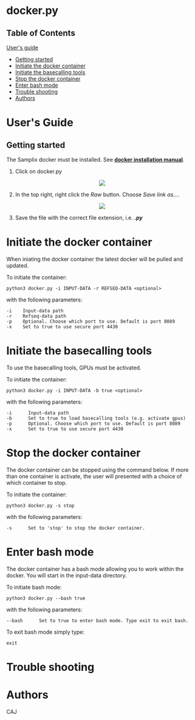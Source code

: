 # docker.py

## Table of Contents
[User's guide](#uguide)
- [Getting started](#get_started)
- [Initiate the docker container](#start_docker)
- [Initiate the basecalling tools](#start_basecall)
- [Stop the docker container](#stop_docker)
- [Enter bash mode](#bash_docker)
- [Trouble shooting](#help_)
- [Authors](#authors_)

# <a name="uguide"></a> User's Guide
## <a name="get_started"></a> Getting started
The Samplix docker must be installed. See [**docker installation manual**](https://github.com/Samplix-ApS/Bioinformatics_tools/tree/main/docker_install).

1. Click on docker.py

<p align="center">
<img src="https://user-images.githubusercontent.com/60882704/141150954-70c17528-f0f2-4f1a-96f3-3c6cf40f5d01.png">
</p>

2. In the top right, right click the _Raw_ button. Choose _Save link as..._.

<p align="center">
<img src="https://user-images.githubusercontent.com/60882704/141151777-79365920-f8ba-4ecd-9bbd-adaf41f0809c.png">
</p>

3. Save the file with the correct file extension, i.e. **_.py_**

# <a name="start_docker"></a> Initiate the docker container
When iniating the docker container the latest docker will be pulled and updated.

To initiate the container:
```
python3 docker.py -i INPUT-DATA -r REFSEQ-DATA <optional>
```

with the following parameters:

```
-i    Input-data path
-r    Refseq-data path
-p    Optional. Choose which port to use. Default is port 8089
-x    Set to true to use secure port 4430
```

# <a name="start_basecall"></a> Initiate the basecalling tools
To use the basecalling tools, GPUs must be activated.

To initiate the container:
```
python3 docker.py -i INPUT-DATA -b true <optional>
```

with the following parameters:

```
-i      Input-data path
-b      Set to true to load basecalling tools (e.g. activate gpus)
-p      Optional. Choose which port to use. Default is port 8089
-x      Set to true to use secure port 4430
```

# <a name="stop_docker"></a> Stop the docker container
The docker container can be stopped using the command below. If more than one container is activate, the user will presented with a choice of which container to stop.

To initiate the container:
```
python3 docker.py -s stop
```

with the following parameters:

```
-s      Set to 'stop' to stop the docker container.
```

# <a name="bash_docker"></a> Enter bash mode
The docker container has a bash mode allowing you to work within the docker. You will start in the input-data directory.

To initiate bash mode:
```
python3 docker.py --bash true
```

with the following parameters:

```
--bash      Set to true to enter bash mode. Type exit to exit bash.
```

To exit bash mode simply type:
```
exit
```


# <a name="help_"></a> Trouble shooting


# <a name="authors_"></a> Authors
CAJ
